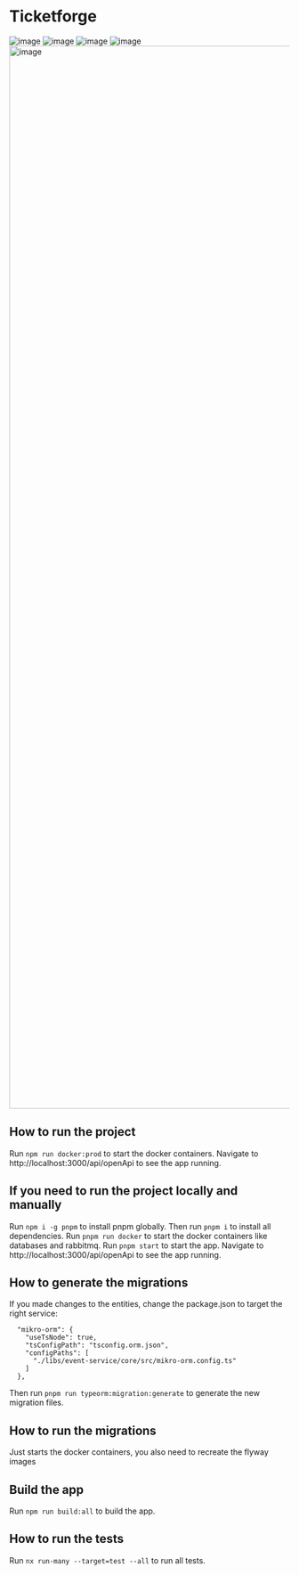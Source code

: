 # Ticketforge


![image](https://github.com/corentingosselin/ticketforge/assets/8132994/76534eb9-4b90-42e0-8030-0528fbc1045c)
![image](https://github.com/corentingosselin/ticketforge/assets/8132994/5037d6c9-6297-4487-a3e1-c8e0a728db41)
![image](https://github.com/corentingosselin/ticketforge/assets/8132994/ba877564-4fe4-40e4-b29b-4a30f6df4622)
![image](https://github.com/corentingosselin/ticketforge/assets/8132994/de120140-ea0f-4f0b-9985-635e82b22ebc)
<img width="1909" alt="image" src="https://github.com/corentingosselin/ticketforge/assets/8132994/96fbc7a6-10df-41dc-821f-513ffb1fa665">




## How to run the project

Run `npm run docker:prod` to start the docker containers. Navigate to http://localhost:3000/api/openApi to see the app running.

## If you need to run the project locally and manually

Run `npm i -g pnpm` to install pnpm globally. Then run `pnpm i` to install all dependencies.
Run `pnpm run docker` to start the docker containers like databases and rabbitmq.
Run `pnpm start` to start the app. Navigate to http://localhost:3000/api/openApi to see the app running.

## How to generate the migrations

If you made changes to the entities, change the package.json to target the right service:
```
  "mikro-orm": {
    "useTsNode": true,
    "tsConfigPath": "tsconfig.orm.json",
    "configPaths": [
      "./libs/event-service/core/src/mikro-orm.config.ts"
    ]
  },
```
 Then run `pnpm run typeorm:migration:generate` to generate the new migration files.   

## How to run the migrations

Just starts the docker containers, you also need to recreate the flyway images

## Build the app

Run `npm run build:all` to build the app.


## How to run the tests

Run `nx run-many --target=test --all` to run all tests.


